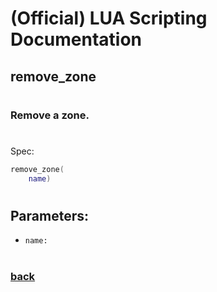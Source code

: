 
# (Official) LUA Scripting Documentation

## remove_zone
#
### Remove a zone.
#
Spec:
```lua
remove_zone(
	name)
```
#
## Parameters:
- `name:` 
#  

### [back](../zones)
